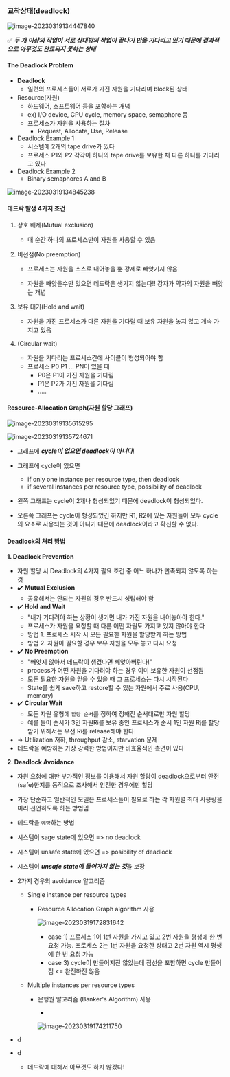 ### 교착상태(deadlock)

![image-20230319134447840](./assets/image-20230319134447840.png)

✅ ***두 개 이상의 작업이 서로 상대방의 작업이 끝나기 만을 기다리고 있기 때문에 결과적으로 아무것도 완료되지 못하는 상태***



#### The Deadlock Problem

- **Deadlock**
  - 일련의 프로세스들이 서로가 가진 자원을 기다리며 block된 상태
- Resource(자원)
  - 하드웨어, 소프트웨어 등을 포함하는 개념
  - ex) I/O device, CPU cycle, memory space, semaphore 등
  - 프로세스가 자원을 사용하는 절차
    - Request, Allocate, Use, Release
- Deadlock Example 1
  - 시스템에 2개의 tape drive가 있다
  - 프로세스 P1와 P2 각각이 하나의 tape drive를 보유한 채 다른 하나를 기다리고 있다
- Deadlock Example 2
  - Binary semaphores A and B

![image-20230319134845238](./assets/image-20230319134845238.png)



#### 데드락 발생 4가지 조건

1. 상호 배제(Mutual exclusion)

   - 매 순간 하나의 프로세스만이 자원을 사용할 수 있음

2. 비선점(No preemption)

   - 프로세스는 자원을 스스로 내어놓을 뿐 강제로 빼앗기지 않음

   - 자원을 빼앗을수만 있으면 데드락은 생기지 않는다!! 강자가 약자의 자원을 빼앗는 개념

3. 보유 대기(Hold and wait)
   - 자원을 가진 프로세스가 다른 자원을 기다릴 때 보유 자원을 놓지 않고 계속 가지고 있음
4. (Circular wait)
   - 자원을 기다리는 프로세스간에 사이클이 형성되어야 함
   - 프로세스 P0 P1 ... PN이 있을 때
     - P0은 P1이 가진 자원을 기다림
     - P1은 P2가 가진 자원을 기다림
     - .....



#### Resource-Allocation Graph(자원 할당 그래프)

![image-20230319135615295](./assets/image-20230319135615295.png)

![image-20230319135724671](./assets/image-20230319135724671.png)

- 그래프에 ***cycle이 없으면 deadlock이 아니다***!
- 그래프에 cycle이 있으면
  - if only one instance per resource type, then deadlock
  - if several instances per resource type, possibility of deadlock

- 왼쪽 그래프는 cycle이 2개나 형성되었기 때문에 deadlock이 형성되었다.
- 오른쪽 그래프는 cycle이 형성되었긴 하지만 R1, R2에 있는 자원들이 모두 cycle의 요소로 사용되는 것이 아니기 때문에 deadlock이라고 확신할 수 없다.



#### Deadlock의 처리 방법

**1. Deadlock Prevention**

- 자원 할당 시 Deadlock의 4가지 필요 조건 중 어느 하나가 만족되지 않도록 하는 것
- ✔️ **Mutual Exclusion**
  - 공유해서는 안되는 자원의 경우 반드시 성립해야 함
- ✔️ **Hold and Wait**
  - "내가 기다려야 하는 상황이 생기면 내가 가진 자원을 내어놓아야 한다."
  - 프로세스가 자원을 요청할 때 다른 어떤 자원도 가지고 있지 않아야 한다
  - 방법 1. 프로세스 시작 시 모든 필요한 자원을 할당받게 하는 방법
  - 방법 2. 자원이 필요할 경우 보유 자원을 모두 놓고 다시 요청
- ✔️ **No Preemption**
  - "빼앗지 않아서 데드락이 생겼다면 빼앗아버린다!"
  - process가 어떤 자원을 기다려야 하는 경우 이미 보유한 자원이 선점됨
  - 모든 필요한 자원을 얻을 수 있을 때 그 프로세스는 다시 시작된다
  - State를 쉽게 save하고 restore할 수 있는 자원에서 주로 사용(CPU, memory)
- ✔️ **Circular Wait**
  - 모든 자원 유형에 `할당 순서`를 정하여 정해진 순서대로만 자원 할당
  - 예를 들어 순서가 3인 자원Ri를 보유 중인 프로세스가 순서 1인 자원 Rj를 할당받기 위해서는 우선 Ri를 release해야 한다
- => Utilization 저하, throughput 감소, starvation 문제
- 데드락을 예방하는 가장 강력한 방법이지만 비효율적인 측면이 있다



**2. Deadlock Avoidance**

- 자원 요청에 대한 부가적인 정보를 이용해서 자원 할당이 deadlock으로부터 안전(safe)한지를 동적으로 조사해서 안전한 경우에만 할당

- 가장 단순하고 일반적인 모델은 프로세스들이 필요로 하는 각 자원별 최대 사용량을 미리 선언하도록 하는 방법임

- 데드락을 `예방`하는 방법

- 시스템이 sage state에 있으면 => no deadlock

- 시스템이 unsafe state에 있으면 => posibility of deadlock

- 시스템이 ***unsafe state에 들어가지 않는 것***을 보장

- 2가지 경우의 avoidance 알고리즘

  - Single instance per resource types

    - Resource Allocation Graph algorithm 사용

      ![image-20230319172831642](./assets/image-20230319172831642.png)

      - case 1) 프로세스 1이 1번 자원을 가지고 있고 2번 자원을 평생에 한 번 요청 가능. 프로세스 2는 1번 자원을 요청한 상태고 2번 자원 역시 평생에 한 번 요청 가능
      - case 3) cycle이 만들어지진 않았는데 점선을 포함하면 cycle 만들어짐 <= 완전하진 않음 

  - Multiple instances per resource types

    - 은행원 알고리즘 (Banker's Algorithm) 사용

      - 

      ![image-20230319174211750](./assets/image-20230319174211750.png)

- d
- d
  
  - 데드락에 대해서 아무것도 하지 않겠다!